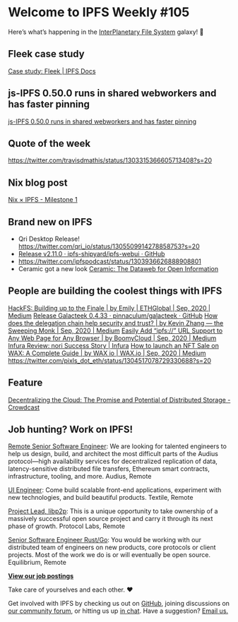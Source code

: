 # Welcome to IPFS Weekly #105

Here’s what’s happening in the [InterPlanetary File System](https://ipfs.io/) galaxy! 🚀

## Fleek case study
[Case study: Fleek | IPFS Docs](https://docs.ipfs.io/concepts/case-study-fleek/)

## js-IPFS 0.50.0 runs in shared webworkers and has faster pinning
[js-IPFS 0.50.0 runs in shared webworkers and has faster pinning](https://blog.ipfs.io/2020-09-14-js-ipfs-0-50/)

## Quote of the week
https://twitter.com/travisdmathis/status/1303315366605713408?s=20

## Nix blog post
[Nix × IPFS - Milestone 1](https://blog.ipfs.io/2020-09-08-nix-ipfs-milestone-1/)

## Brand new on IPFS
* Qri Desktop Release! https://twitter.com/qri_io/status/1305509914278858753?s=20
* [Release v2.11.0 · ipfs-shipyard/ipfs-webui · GitHub](https://github.com/ipfs-shipyard/ipfs-webui/releases/tag/v2.11.0)
* https://twitter.com/ipfspodcast/status/1303936626888908801
* Ceramic got a new look [Ceramic: The Dataweb for Open Information](https://www.ceramic.network/)

## People are building the coolest things with IPFS
[HackFS: Building up to the Finale | by Emily | ETHGlobal | Sep, 2020 | Medium](https://medium.com/ethglobal/hackfs-building-up-to-the-finale-fbcb74f2404f)
[Release Galacteek 0.4.33 · pinnaculum/galacteek · GitHub](https://github.com/pinnaculum/galacteek/releases/tag/v0.4.33)
[How does the delegation chain help security and trust? | by Kevin Zhang — the Sweeping Monk | Sep, 2020 | Medium](https://medium.com/@pushbar/how-does-the-delegation-chain-help-security-and-trust-5e17b5a922a7)
[Easily Add “ipfs://” URL Support to Any Web Page for Any Browser | by BoomyCloud | Sep, 2020 | Medium](https://medium.com/@boomycloud/easily-add-ipfs-url-support-to-any-web-page-for-any-browser-7a254287e010)
[Infura Review: nori Success Story | Infura](https://infura.io/customers/nori?utm_source=social&utm_medium=twitter&utm_campaign=nori)
[How to launch an NFT Sale on WAX: A Complete Guide | by WAX io | WAX.io | Sep, 2020 | Medium](https://medium.com/wax-io/how-to-launch-an-nft-sale-on-wax-a-complete-guide-19944b3db67f)
https://twitter.com/pixls_dot_eth/status/1304517078729330688?s=20


## Feature
[Decentralizing the Cloud: The Promise and Potential of Distributed Storage - Crowdcast](https://www.crowdcast.io/e/ubjg7i8k?utm_campaign=crowdcast&utm_source=twitter&utm_medium=social&utm_term=parity&utm_content=web%203.0%20%20talks%20decentralized%20cloud)


## Job hunting? Work on IPFS!
[Remote Senior Software Engineer](https://jobs.lever.co/audius): We are looking for talented engineers to help us design, build, and architect the most difficult parts of the Audius protocol—high availability services for decentralized replication of data, latency-sensitive distributed file transfers, Ethereum smart contracts, infrastructure, tooling, and more. Audius, Remote

[UI Engineer](https://textile.breezy.hr/p/2efb847aca79-ui-engineer): Come build scalable front-end applications, experiment with new technologies, and build beautiful products. Textile, Remote

[Project Lead, libp2p](https://jobs.lever.co/protocol/27ff3891-6e13-4aa8-b43a-734715e85a26): This is a unique opportunity to take ownership of a massively successful open source project and carry it through its next phase of growth. Protocol Labs, Remote

[Senior Software Engineer Rust/Go](https://www.notion.so/Hiring-Senior-Software-Engineer-Rust-Go-e6c94ccc261f426c80a483c7fc642412): You would be working with our distributed team of engineers on new products, core protocols or client projects. Most of the work we do is or will eventually be open source. Equilibrium, Remote

**[View our job postings](https://jobs.lever.co/protocol)**

Take care of yourselves and each other. ❤️

Get involved with IPFS by checking us out on [GitHub](https://github.com/ipfs), joining discussions on [our community forum](https://discuss.ipfs.io/), or hitting us up [in chat](https://riot.im/app/#/room/#ipfs:matrix.org). Have a suggestion? [Email us.](mailto:newsletter@ipfs.io)
